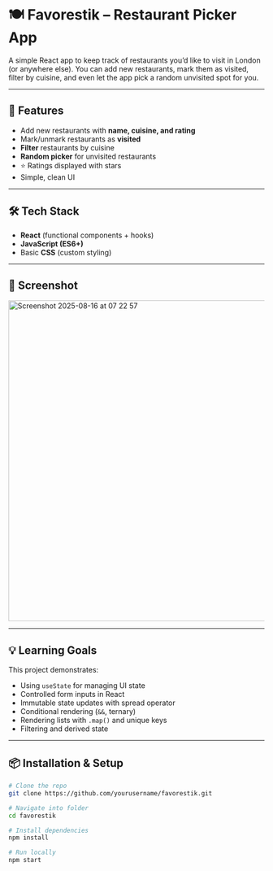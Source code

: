 # 🍽️ Favorestik – Restaurant Picker App

A simple React app to keep track of restaurants you’d like to visit in London (or anywhere else). You can add new restaurants, mark them as visited, filter by cuisine, and even let the app pick a random unvisited spot for you.

---

## 🚀 Features

- Add new restaurants with **name, cuisine, and rating**
- Mark/unmark restaurants as **visited**
- **Filter** restaurants by cuisine
- **Random picker** for unvisited restaurants
- ⭐ Ratings displayed with stars
- Simple, clean UI

---

## 🛠️ Tech Stack

- **React** (functional components + hooks)
- **JavaScript (ES6+)**
- Basic **CSS** (custom styling)

---

## 📸 Screenshot


<img width="839" height="631" alt="Screenshot 2025-08-16 at 07 22 57" src="https://github.com/user-attachments/assets/dc3910f8-7008-48f5-bf59-38d5660348d6" />

---

## 💡 Learning Goals

This project demonstrates:

- Using `useState` for managing UI state
- Controlled form inputs in React
- Immutable state updates with spread operator
- Conditional rendering (`&&`, ternary)
- Rendering lists with `.map()` and unique keys
- Filtering and derived state

---

## 📦 Installation & Setup

```bash
# Clone the repo
git clone https://github.com/yourusername/favorestik.git

# Navigate into folder
cd favorestik

# Install dependencies
npm install

# Run locally
npm start
```
